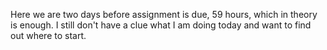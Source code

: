 Here we are two days before assignment is due, 59 hours, which in theory is enough. I still don't have a clue what I am doing today and want to find out where to start. 
